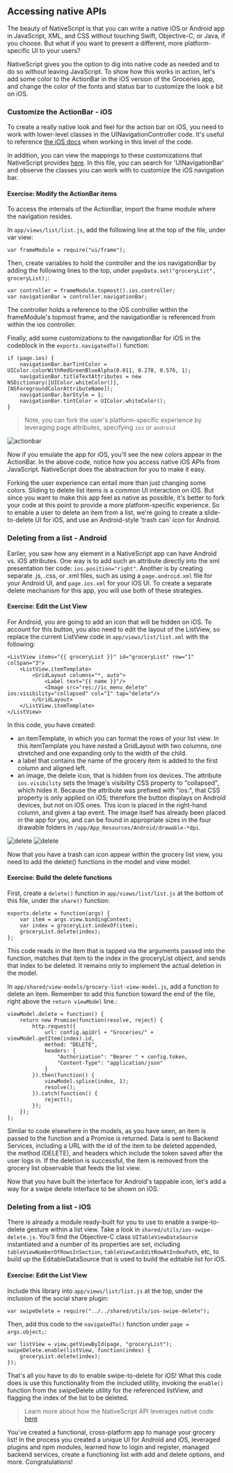 ## Accessing native APIs

The beauty of NativeScript is that you can write a native iOS or Android app in JavaScript, XML, and CSS without touching Swift, Objective-C, or Java, if you choose. But what if you want to present a different, more platform-specific UI to your users?

NativeScript gives you the option to dig into native code as needed and to do so without leaving JavaScript. To show how this works in action, let's add some color to the ActionBar in the iOS version of the Groceries app, and change the color of the fonts and status bar to customize the look a bit on iOS.

### Customize the ActionBar - iOS

To create a really native look and feel for the action bar on iOS, you need to work with lower-level classes in the UINavigationController code. It's useful to reference [the iOS docs](https://developer.apple.com/library/ios/documentation/UIKit/Reference/UINavigationController_Class/) when working in this level of the code.

In addition, you can view the mappings to these customizations that NativeScript provides [here](https://github.com/NativeScript/NativeScript/blob/master/ios.d.ts). In this file, you can search for 'UINavigationBar' and observe the classes you can work with to customize the iOS navigation bar.

<h4 class="exercise-start">
    <b>Exercise</b>: Modify the ActionBar items
</h4>

To access the internals of the ActionBar, import the frame module where the navigation resides.

In `app/views/list/list.js`, add the following line at the top of the file, under var view:

```
var frameModule = require("ui/frame");
```
Then, create variables to hold the controller and the ios navigationBar by adding the following lines to the top, under `pageData.set("groceryList", groceryList);`:

```
var controller = frameModule.topmost().ios.controller;
var navigationBar = controller.navigationBar;
```

The controller holds a reference to the iOS controller within the frameModule's topmost frame, and the navigationBar is referenced from within the ios controller.

Finally, add some customizations to the navigationBar for iOS in the codeblock in the `exports.navigatedTo()` function:

```
if (page.ios) {
	navigationBar.barTintColor = UIColor.colorWithRedGreenBlueAlpha(0.011, 0.278, 0.576, 1);
	navigationBar.titleTextAttributes = new NSDictionary([UIColor.whiteColor()], [NSForegroundColorAttributeName]);
	navigationBar.barStyle = 1;
	navigationBar.tintColor = UIColor.whiteColor();
}		
```
>Note, you can fork the user's platform-specific experience by leveraging page attributes, specifying `ios` or `android`

<div class="exercise-end"></div>


![actionbar](images/actionbar-ios.png)


Now if you emulate the app for iOS, you'll see the new colors appear in the ActionBar. In the above code, notice how you access native iOS APIs from JavaScript. NativeScript does the abstraction for you to make it easy.

Forking the user experience can entail more than just changing some colors.
Sliding to delete list items is a common UI interaction on iOS. But since you want to make this app feel as native as possible, it's better to fork your code at this point to provide a more platform-specific experience. So to enable a user to delete an item from a list, we're going to create a slide-to-delete UI for iOS, and use an Android-style 'trash can' icon for Android.

### Deleting from a list - Android

Earlier, you saw how any element in a NativeScript app can have Android vs. iOS attributes. One way is to add such an attribute directly into the xml presentation tier code: `ios.position="right"`. Another is by creating separate .js, .css, or .xml files, such as using a `page.android.xml` file for your Android UI, and `page.ios.xml` for your iOS UI. To create a separate delete mechanism for this app, you will use both of these strategies.

<h4 class="exercise-start">
    <b>Exercise</b>: Edit the List View
</h4>

For Android, you are going to add an icon that will be hidden on iOS. To account for this button, you also need to edit the layout of the ListView, so replace the current ListView code in `app/views/list/list.xml` with the following:

```
<ListView items="{{ groceryList }}" id="groceryList" row="1" colSpan="3">
	<ListView.itemTemplate>
		<GridLayout columns="*, auto">
			<Label text="{{ name }}"/>
			<Image src="res://ic_menu_delete" ios:visibility="collapsed" col="1" tap="delete"/>
		</GridLayout>
	</ListView.itemTemplate>
</ListView>
```

In this code, you have created:

- an itemTemplate, in which you can format the rows of your list view. In this itemTemplate you have nested a GridLayout with two columns, one stretched and one expanding only to the width of the child. 
- a label that contains the name of the grocery item is added to the first column and aligned left. 
- an image, the delete icon, that is hidden from ios devices. The attribute `ios.visibility` sets the Image's visibility CSS property to "collapsed", which hides it. Because the attribute was prefixed with "ios:", that CSS property is only applied on iOS; therefore the button displays on Android devices, but not on iOS ones. This icon is placed in the right-hand column, and given a tap event. The image itself has already been placed in the app for you, and can be found in appropriate sizes in the four drawable folders in `/app/App_Resources/Android/drawable-*dpi`.

<div class="exercise-end"></div>

![delete](images/delete-ios.png)
![delete](images/delete-android.png) 

Now that you have a trash can icon appear within the grocery list view, you need to add the delete() functions in the model and view model:

<h4 class="exercise-start">
    <b>Exercise</b>: Build the delete functions
</h4>

First, create a `delete()` function in `app/views/list/list.js` at the bottom of this file, under the `share()` function:

```
exports.delete = function(args) {
	var item = args.view.bindingContext;
	var index = groceryList.indexOf(item);
	groceryList.delete(index);
};
```

This code reads in the item that is tapped via the arguments passed into the function, matches that item to the index in the groceryList object, and sends that index to be deleted. It remains only to implement the actual deletion in the model.

In `app/shared/view-models/grocery-list-view-model.js`, add a function to delete an item. Remember to add this function toward the end of the file, right above the `return viewModel` line.:

```
viewModel.delete = function() {
	return new Promise(function(resolve, reject) {
        http.request({
            url: config.apiUrl + "Groceries/" + viewModel.getItem(index).id,
            method: "DELETE",
            headers: {
                "Authorization": "Bearer " + config.token,
                "Content-Type": "application/json"
            }
        }).then(function() {
            viewModel.splice(index, 1);
            resolve();
        }).catch(function() {
            reject();
        });
    });
};
```

Similar to code elsewhere in the models, as you have seen, an item is passed to the function and a Promise is returned. Data is sent to Backend Services, including a URL with the id of the item to be deleted appended, the method (DELETE), and headers which include the token saved after the user logs in. If the deletion is successful, the item is removed from the grocery list observable that feeds the list view. 
<div class="exercise-end"></div>

Now that you have built the interface for Android's tappable icon, let's add a way for a swipe delete interface to be shown on iOS.

### Deleting from a list - iOS

There is already a module ready-built for you to use to enable a swipe-to-delete gesture within a list view. Take a look in `shared/utils/ios-swipe-delete.js`. You'll find the Objective-C class `UITableViewDataSource` instantiated and a number of its properties are set, including `tableViewNumberOfRowsInSection`, `tableViewCanEditRowAtIndexPath`, etc, to build up the EditableDataSource that is used to build the editable list for iOS.

<h4 class="exercise-start">
    <b>Exercise</b>: Edit the List View
</h4>

Include this library into `app/views/list/list.js` at the top, under the inclusion of the social share plugin:

```
var swipeDelete = require("../../shared/utils/ios-swipe-delete");
```

Then, add this code to the `navigatedTo()` function under `page = args.object;`:
```
var listView = view.getViewById(page, "groceryList");
swipeDelete.enable(listView, function(index) {
	groceryList.delete(index);
});
```

<div class="exercise-end"></div>

That's all you have to do to enable swipe-to-delete for iOS! What this code does is use this functionality from the included utility, invoking the `enable()` function from the swipeDelete utility for the referenced listView, and flagging the index of the list to be deleted.



>Learn more about how the NativeScript API leverages native code [here](http://developer.telerik.com/featured/nativescript-works/)

You've created a functional, cross-platform app to manage your grocery list! In the process you created a unique UI for Android and iOS, leveraged plugins and npm modules, learned how to login and register, managed backend services, create a functioning list with add and delete options, and more. Congratulations!


